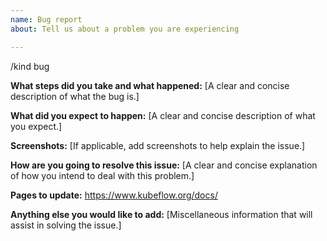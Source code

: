 ```yaml
---
name: Bug report
about: Tell us about a problem you are experiencing

---
```


/kind bug

<!-- This is an improvement needed section where you can report any bugs or suggestions for improvements, etc. -->

<!-- Before sumbitting this issue, please do fill in the following information. -->

**What steps did you take and what happened:**
[A clear and concise description of what the bug is.]

**What did you expect to happen:**
[A clear and concise description of what you expect.]

**Screenshots:**
[If applicable, add screenshots to help explain the issue.]

**How are you going to resolve this issue:**
[A clear and concise explanation of how you intend to deal with this problem.]

**Pages to update:**
https://www.kubeflow.org/docs/

**Anything else you would like to add:**
[Miscellaneous information that will assist in solving the issue.]